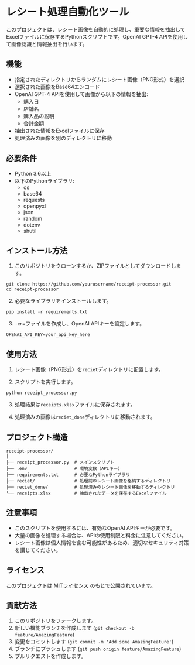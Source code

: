 # レシート処理自動化ツール

このプロジェクトは、レシート画像を自動的に処理し、重要な情報を抽出してExcelファイルに保存するPythonスクリプトです。OpenAI GPT-4 APIを使用して画像認識と情報抽出を行います。

## 機能

- 指定されたディレクトリからランダムにレシート画像（PNG形式）を選択
- 選択された画像をBase64エンコード
- OpenAI GPT-4 APIを使用して画像から以下の情報を抽出:
  - 購入日
  - 店舗名
  - 購入品の説明
  - 合計金額
- 抽出された情報をExcelファイルに保存
- 処理済みの画像を別のディレクトリに移動

## 必要条件

- Python 3.6以上
- 以下のPythonライブラリ:
  - os
  - base64
  - requests
  - openpyxl
  - json
  - random
  - dotenv
  - shutil

## インストール方法

1. このリポジトリをクローンするか、ZIPファイルとしてダウンロードします。

```
git clone https://github.com/yourusername/receipt-processor.git
cd receipt-processor
```

2. 必要なライブラリをインストールします。

```
pip install -r requirements.txt
```

3. `.env`ファイルを作成し、OpenAI APIキーを設定します。

```
OPENAI_API_KEY=your_api_key_here
```

## 使用方法

1. レシート画像（PNG形式）を`reciet`ディレクトリに配置します。

2. スクリプトを実行します。

```
python receipt_processor.py
```

3. 処理結果は`receipts.xlsx`ファイルに保存されます。

4. 処理済みの画像は`reciet_done`ディレクトリに移動されます。

## プロジェクト構造

```
receipt-processor/
│
├── receipt_processor.py  # メインスクリプト
├── .env                  # 環境変数（APIキー）
├── requirements.txt      # 必要なPythonライブラリ
├── reciet/               # 処理前のレシート画像を格納するディレクトリ
├── reciet_done/          # 処理済みのレシート画像を移動するディレクトリ
└── receipts.xlsx         # 抽出されたデータを保存するExcelファイル
```

## 注意事項

- このスクリプトを使用するには、有効なOpenAI APIキーが必要です。
- 大量の画像を処理する場合は、APIの使用制限と料金に注意してください。
- レシート画像は個人情報を含む可能性があるため、適切なセキュリティ対策を講じてください。

## ライセンス

このプロジェクトは [MITライセンス](LICENSE) のもとで公開されています。

## 貢献方法

1. このリポジトリをフォークします。
2. 新しい機能ブランチを作成します (`git checkout -b feature/AmazingFeature`)
3. 変更をコミットします (`git commit -m 'Add some AmazingFeature'`)
4. ブランチにプッシュします (`git push origin feature/AmazingFeature`)
5. プルリクエストを作成します。

